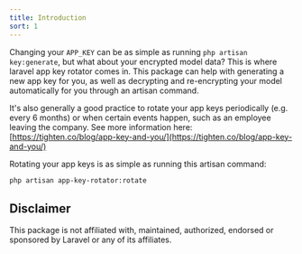 ```yaml
---
title: Introduction
sort: 1
---
```


Changing your `APP_KEY` can be as simple as running `php artisan key:generate`, but what about your encrypted model data?
This is where laravel app key rotator comes in. This package can help with generating a new app key for you, as well
as decrypting and re-encrypting your model automatically for you through an artisan command.

It's also generally a good practice to rotate your app keys periodically (e.g. every 6 months) or when certain events
happen, such as an employee leaving the company. See more information here: [https://tighten.co/blog/app-key-and-you/](https://tighten.co/blog/app-key-and-you/)

Rotating your app keys is as simple as running this artisan command:

```bash
php artisan app-key-rotator:rotate
```

## Disclaimer

This package is not affiliated with, maintained, authorized, endorsed or sponsored by Laravel or any of its affiliates.
